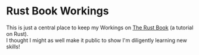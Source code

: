 # Rust Book Workings

This is just a central place to keep my Workings on [The Rust Book](https://doc.rust-lang.org/book/) (a tutorial on Rust).  
I thought I might as well make it public to show I'm diligently learning new skills!
